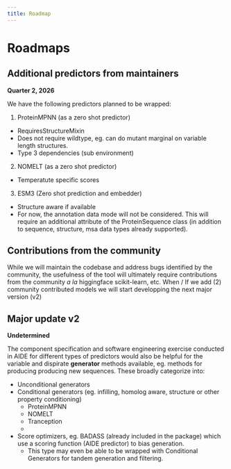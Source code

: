 ```yaml
---
title: Roadmap
---
```


# Roadmaps

## Additional predictors from maintainers
__Quarter 2, 2026__

We have the following predictors planned to be wrapped:

1. ProteinMPNN (as a zero shot predictor)
  - RequiresStructureMixin
  - Does not require wildtype, eg. can do mutant marginal on variable length structures.
  - Type 3 dependencies (sub environment)
2. NOMELT (as a zero shot predictor)
  - Temperatute specific scores
3. ESM3 (Zero shot prediction and embedder)
  - Structure aware if available
  - For now, the annotation data mode will not be considered. This will require an additional attribute of the ProteinSequence class (in addition to sequence, structure, msa data types already supported).

## Contributions from the community
While we will maintain the codebase and address bugs identified by the community, the usefulness of the tool will ultimately require contributions from the community _a la_ higgingface scikit-learn, etc. When / If we add (2) community contributed models we will start developping the next major version (v2) 

## Major update v2
__Undetermined__

The component specification and software engineering exercise conducted in AIDE for different types of predictors would also be helpful for the variable and dispirate __generator__ methods available, eg. methods for producing producing new sequences. These broadly categorize into:
- Unconditional generators
- Conditional generators (eg. infilling, homolog aware, structure or other property conditioning)
    - ProteinMPNN
    - NOMELT
    - Tranception
    - 
- Score optimizers, eg. BADASS (already included in the package) which use a scoring function (AIDE predictor) to bias generation.
    - This type may even be able to be wrapped with Conditional Generators for tandem generation and filtering.
